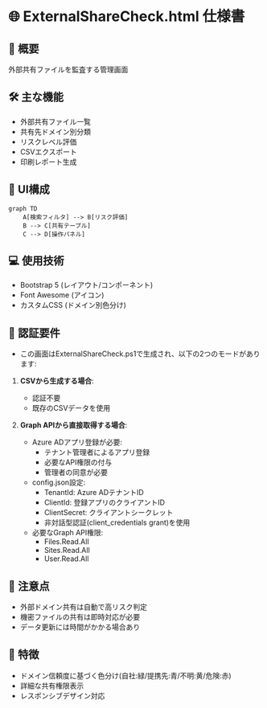 # 🌐 ExternalShareCheck.html 仕様書

## 🌟 概要
外部共有ファイルを監査する管理画面

## 🛠️ 主な機能
- 外部共有ファイル一覧
- 共有先ドメイン別分類
- リスクレベル評価
- CSVエクスポート
- 印刷レポート生成

## 🎨 UI構成
```mermaid
graph TD
    A[検索フィルタ] --> B[リスク評価]
    B --> C[共有テーブル]
    C --> D[操作パネル]
```

## 💻 使用技術
- Bootstrap 5 (レイアウト/コンポーネント)
- Font Awesome (アイコン)
- カスタムCSS (ドメイン別色分け)

## 🔐 認証要件
- この画面はExternalShareCheck.ps1で生成され、以下の2つのモードがあります:

1. **CSVから生成する場合**:
   - 認証不要
   - 既存のCSVデータを使用

2. **Graph APIから直接取得する場合**:
   - Azure ADアプリ登録が必要:
     - テナント管理者によるアプリ登録
     - 必要なAPI権限の付与
     - 管理者の同意が必要
   - config.json設定:
     - TenantId: Azure ADテナントID
     - ClientId: 登録アプリのクライアントID
     - ClientSecret: クライアントシークレット
     - 非対話型認証(client_credentials grant)を使用
   - 必要なGraph API権限:
     - Files.Read.All
     - Sites.Read.All
     - User.Read.All

## 🚨 注意点
- 外部ドメイン共有は自動で高リスク判定
- 機密ファイルの共有は即時対応が必要
- データ更新には時間がかかる場合あり

## 🎯 特徴
- ドメイン信頼度に基づく色分け(自社:緑/提携先:青/不明:黄/危険:赤)
- 詳細な共有権限表示
- レスポンシブデザイン対応
